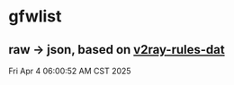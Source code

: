 # gfwlist
## raw -> json, based on [v2ray-rules-dat](https://github.com/Loyalsoldier/v2ray-rules-dat)
Fri Apr  4 06:00:52 AM CST 2025

